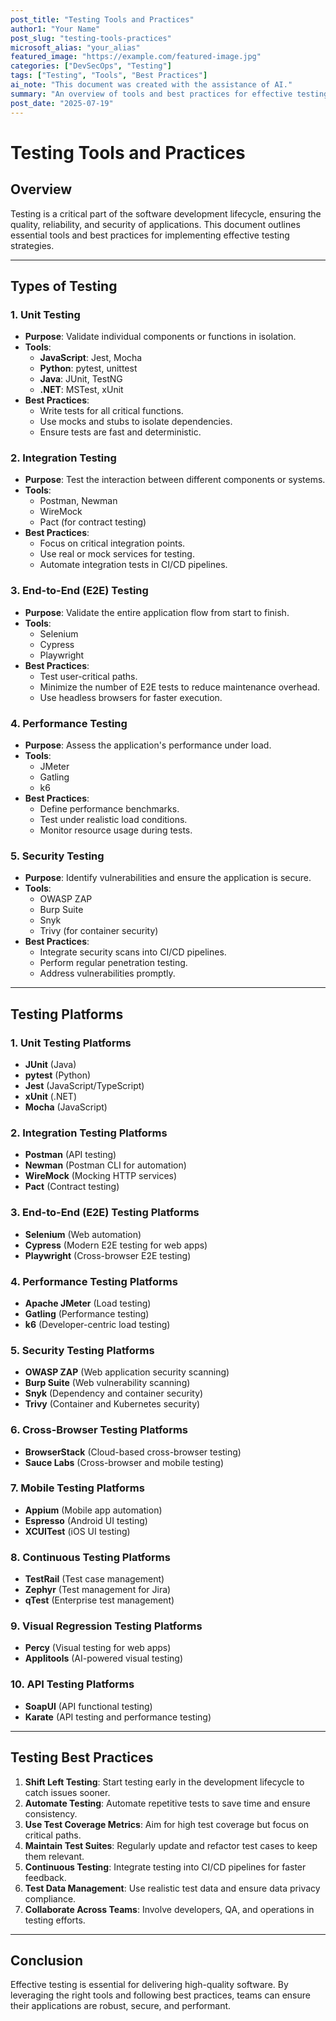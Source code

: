 ```yaml
---
post_title: "Testing Tools and Practices"
author1: "Your Name"
post_slug: "testing-tools-practices"
microsoft_alias: "your_alias"
featured_image: "https://example.com/featured-image.jpg"
categories: ["DevSecOps", "Testing"]
tags: ["Testing", "Tools", "Best Practices"]
ai_note: "This document was created with the assistance of AI."
summary: "An overview of tools and best practices for effective testing in software development."
post_date: "2025-07-19"
---
```

# Testing Tools and Practices

## Overview

Testing is a critical part of the software development lifecycle, ensuring the quality, reliability, and security of applications. This document outlines essential tools and best practices for implementing effective testing strategies.

---

## Types of Testing

### 1. Unit Testing

- **Purpose**: Validate individual components or functions in isolation.
- **Tools**:
  - **JavaScript**: Jest, Mocha
  - **Python**: pytest, unittest
  - **Java**: JUnit, TestNG
  - **.NET**: MSTest, xUnit
- **Best Practices**:
  - Write tests for all critical functions.
  - Use mocks and stubs to isolate dependencies.
  - Ensure tests are fast and deterministic.

### 2. Integration Testing

- **Purpose**: Test the interaction between different components or systems.
- **Tools**:
  - Postman, Newman
  - WireMock
  - Pact (for contract testing)
- **Best Practices**:
  - Focus on critical integration points.
  - Use real or mock services for testing.
  - Automate integration tests in CI/CD pipelines.

### 3. End-to-End (E2E) Testing

- **Purpose**: Validate the entire application flow from start to finish.
- **Tools**:
  - Selenium
  - Cypress
  - Playwright
- **Best Practices**:
  - Test user-critical paths.
  - Minimize the number of E2E tests to reduce maintenance overhead.
  - Use headless browsers for faster execution.

### 4. Performance Testing

- **Purpose**: Assess the application's performance under load.
- **Tools**:
  - JMeter
  - Gatling
  - k6
- **Best Practices**:
  - Define performance benchmarks.
  - Test under realistic load conditions.
  - Monitor resource usage during tests.

### 5. Security Testing

- **Purpose**: Identify vulnerabilities and ensure the application is secure.
- **Tools**:
  - OWASP ZAP
  - Burp Suite
  - Snyk
  - Trivy (for container security)
- **Best Practices**:
  - Integrate security scans into CI/CD pipelines.
  - Perform regular penetration testing.
  - Address vulnerabilities promptly.

---

## Testing Platforms

### 1. Unit Testing Platforms

- **JUnit** (Java)
- **pytest** (Python)
- **Jest** (JavaScript/TypeScript)
- **xUnit** (.NET)
- **Mocha** (JavaScript)

### 2. Integration Testing Platforms

- **Postman** (API testing)
- **Newman** (Postman CLI for automation)
- **WireMock** (Mocking HTTP services)
- **Pact** (Contract testing)

### 3. End-to-End (E2E) Testing Platforms

- **Selenium** (Web automation)
- **Cypress** (Modern E2E testing for web apps)
- **Playwright** (Cross-browser E2E testing)

### 4. Performance Testing Platforms

- **Apache JMeter** (Load testing)
- **Gatling** (Performance testing)
- **k6** (Developer-centric load testing)

### 5. Security Testing Platforms

- **OWASP ZAP** (Web application security scanning)
- **Burp Suite** (Web vulnerability scanning)
- **Snyk** (Dependency and container security)
- **Trivy** (Container and Kubernetes security)

### 6. Cross-Browser Testing Platforms

- **BrowserStack** (Cloud-based cross-browser testing)
- **Sauce Labs** (Cross-browser and mobile testing)

### 7. Mobile Testing Platforms

- **Appium** (Mobile app automation)
- **Espresso** (Android UI testing)
- **XCUITest** (iOS UI testing)

### 8. Continuous Testing Platforms

- **TestRail** (Test case management)
- **Zephyr** (Test management for Jira)
- **qTest** (Enterprise test management)

### 9. Visual Regression Testing Platforms

- **Percy** (Visual testing for web apps)
- **Applitools** (AI-powered visual testing)

### 10. API Testing Platforms

- **SoapUI** (API functional testing)
- **Karate** (API testing and performance testing)

---

## Testing Best Practices

1. **Shift Left Testing**: Start testing early in the development lifecycle to catch issues sooner.
2. **Automate Testing**: Automate repetitive tests to save time and ensure consistency.
3. **Use Test Coverage Metrics**: Aim for high test coverage but focus on critical paths.
4. **Maintain Test Suites**: Regularly update and refactor test cases to keep them relevant.
5. **Continuous Testing**: Integrate testing into CI/CD pipelines for faster feedback.
6. **Test Data Management**: Use realistic test data and ensure data privacy compliance.
7. **Collaborate Across Teams**: Involve developers, QA, and operations in testing efforts.

---

## Conclusion

Effective testing is essential for delivering high-quality software. By leveraging the right tools and following best practices, teams can ensure their applications are robust, secure, and performant.
